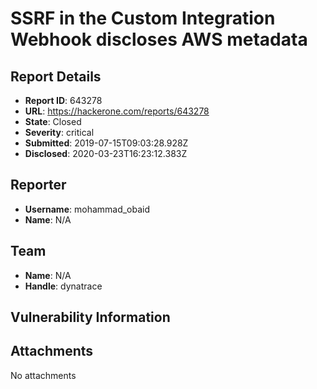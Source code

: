 # SSRF in the Custom Integration Webhook discloses AWS metadata

## Report Details
- **Report ID**: 643278
- **URL**: https://hackerone.com/reports/643278
- **State**: Closed
- **Severity**: critical
- **Submitted**: 2019-07-15T09:03:28.928Z
- **Disclosed**: 2020-03-23T16:23:12.383Z

## Reporter
- **Username**: mohammad_obaid
- **Name**: N/A

## Team
- **Name**: N/A
- **Handle**: dynatrace

## Vulnerability Information


## Attachments
No attachments
